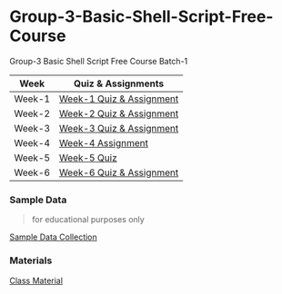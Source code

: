 # Group-3-Basic-Shell-Script-Free-Course

Group-3 Basic Shell Script Free Course Batch-1

| Week | Quiz & Assignments |
| --- | --- |
| Week-1 | [Week-1 Quiz & Assignment](./weeks/week1.md) |
| Week-2 | [Week-2 Quiz & Assignment](./weeks/week2.md) |
| Week-3 | [Week-3 Quiz & Assignment](./weeks/week3.md) |
| Week-4 | [Week-4 Assignment](./weeks/week4.md) |
| Week-5 | [Week-5 Quiz](./weeks/week5.md) |
| Week-6 | [Week-6 Quiz & Assignment](./weeks/week6.md) |

### Sample Data

> for educational purposes only

[Sample Data Collection](./data/README.md)


### Materials

[Class Material](./material/README.md)
